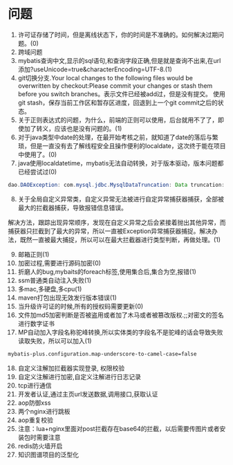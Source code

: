 # 问题

1. 许可证存储了时间，但是离线状态下，你的时间是不准确的。如何解决过期问题。(0)
1. 跨域问题
1. mybatis查询中文,显示的sql语句,和查询字段正确,但是就是查询不出来,在url添加?useUnicode=true&characterEncoding=UTF-8.(1)
4. git切换分支.Your local changes to the following files would be overwritten by checkout:Please commit your changes or stash them before you switch branches。表示文件已经被add过，但是没有提交。
   使用git stash，保存当前工作区和暂存区进度，回退到上一个git commit之后的状态。
5. 关于正则表达式的问题，为什么，前端的正则可以使用，后台就用不了了，即使加了转义，应该也是没有问题的。(1)
6. 对于java类型中date的处理，在最开始考核之前，就知道了date的落后与繁琐，但是一直没有去了解线程安全且操作便利的localdate，这次终于能在项目中使用了。(0)
7. java使用localdatetime，mybatis无法自动转换，对于版本驱动，版本问题都已经尝试过(0)

```java
dao.DAOException: com.mysql.jdbc.MysqlDataTruncation: Data truncation: Incorrect datetime value: '\xAC\xED\x00\x05sr\x00\x1Acom.sun.jmx.snmp.Timestamp\xFC\xA2\x9Fq\xB8z\xE9!\x02\x00\x04J\x00\x06crtimeJ\x00\x09sysUpTimeL\x00\x0' for column 'date' at row 1
```

8. 关于全局自定义异常类，自定义异常无法被进行自定异常捕获器捕获，全部被最大的拦截器捕获，导致报错信息错误。

解决方法，跟踪出现异常顺序，发现在自定义异常之后会紧接着抛出其他异常，而捕获器只拦截到了最大的异常，所以一直被Exception异常捕获器捕捉。解决办法，既然一直被最大捕捉，所以可以在最大拦截器进行类型判断，再做处理。(1)

9. 邮箱正则(1)
10. 加密过程,需要进行源码加密(0)
11. 折磨人的bug,mybaits的foreach标签,使用集合后,集合为空,报错(1)
11. ssm普通类自动注入失败(1)
11. 多mac,多硬盘,多cpu(1)
11. maven打包出现无效发行版本错误(1)
11. 当升级许可证的时候,所有的授权码需要更新(0)
11. 文件加md5加密判断是否被盗用或者加了木马或者被篡改版权.;;对密文的签名进行数字证书
11. MP自动加入字段名称驼峰转换,所以实体类的字段名不是驼峰的话会导致失败读取失败，所以可以加入(1)

```xml
mybatis-plus.configuration.map-underscore-to-camel-case=false
```

18. 自定义注解加拦截器实现登录, 权限校验
19. 自定义注解进行加密,自定义注解进行日志记录
20. tcp进行通信
21. 开发者认证,通过主页url发送数据,调用接口,获取认证
22. aop防御xss
23. 两个nginx进行跳板
24. aop重复校验
25. 注意：lua+nginx里面对post拦截存在base64的拦截，以后需要传图片或者安装包时需要注意
25. redis防火墙开启
25. 知识图谱项目的泛型化

